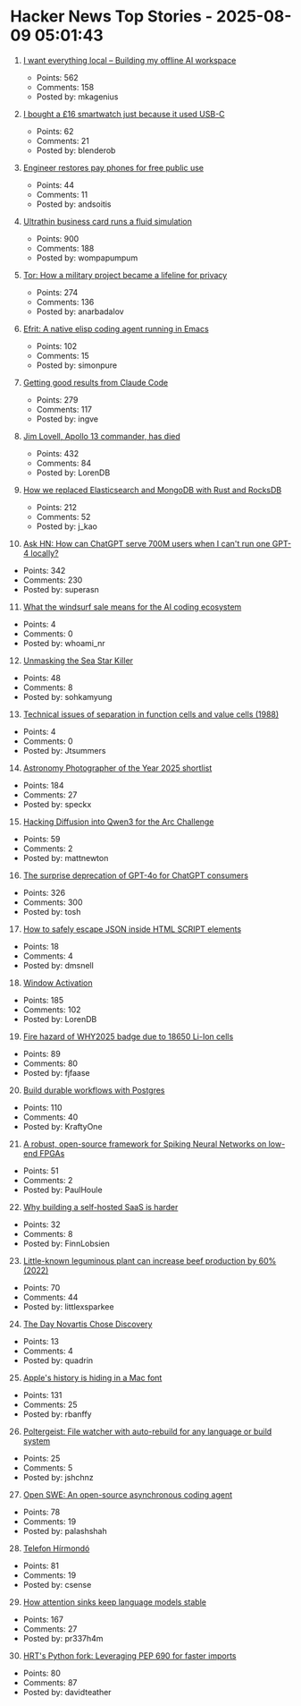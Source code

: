 # Hacker News Top Stories - 2025-08-09 05:01:43

1. [I want everything local – Building my offline AI workspace](https://instavm.io/blog/building-my-offline-ai-workspace)
   - Points: 562
   - Comments: 158
   - Posted by: mkagenius

2. [I bought a £16 smartwatch just because it used USB-C](https://shkspr.mobi/blog/2025/08/i-bought-a-16-smartwatch-just-because-it-used-usb-c/)
   - Points: 62
   - Comments: 21
   - Posted by: blenderob

3. [Engineer restores pay phones for free public use](https://www.npr.org/2025/08/04/nx-s1-5484013/engineer-restores-pay-phones-for-free-public-use)
   - Points: 44
   - Comments: 11
   - Posted by: andsoitis

4. [Ultrathin business card runs a fluid simulation](https://github.com/Nicholas-L-Johnson/flip-card)
   - Points: 900
   - Comments: 188
   - Posted by: wompapumpum

5. [Tor: How a military project became a lifeline for privacy](https://thereader.mitpress.mit.edu/the-secret-history-of-tor-how-a-military-project-became-a-lifeline-for-privacy/)
   - Points: 274
   - Comments: 136
   - Posted by: anarbadalov

6. [Efrit: A native elisp coding agent running in Emacs](https://github.com/steveyegge/efrit)
   - Points: 102
   - Comments: 15
   - Posted by: simonpure

7. [Getting good results from Claude Code](https://www.dzombak.com/blog/2025/08/getting-good-results-from-claude-code/)
   - Points: 279
   - Comments: 117
   - Posted by: ingve

8. [Jim Lovell, Apollo 13 commander, has died](https://www.nasa.gov/news-release/acting-nasa-administrator-reflects-on-legacy-of-astronaut-jim-lovell/)
   - Points: 432
   - Comments: 84
   - Posted by: LorenDB

9. [How we replaced Elasticsearch and MongoDB with Rust and RocksDB](https://radar.com/blog/high-performance-geocoding-in-rust)
   - Points: 212
   - Comments: 52
   - Posted by: j_kao

10. [Ask HN: How can ChatGPT serve 700M users when I can't run one GPT-4 locally?](undefined)
   - Points: 342
   - Comments: 230
   - Posted by: superasn

11. [What the windsurf sale means for the AI coding ecosystem](https://ethanding.substack.com/p/windsurf-gets-margin-called)
   - Points: 4
   - Comments: 0
   - Posted by: whoami_nr

12. [Unmasking the Sea Star Killer](https://www.biographic.com/unmasking-the-sea-star-killer/)
   - Points: 48
   - Comments: 8
   - Posted by: sohkamyung

13. [Technical issues of separation in function cells and value cells (1988)](https://dreamsongs.com/Separation.html)
   - Points: 4
   - Comments: 0
   - Posted by: Jtsummers

14. [Astronomy Photographer of the Year 2025 shortlist](https://www.rmg.co.uk/whats-on/astronomy-photographer-year/galleries/2025-shortlist)
   - Points: 184
   - Comments: 27
   - Posted by: speckx

15. [Hacking Diffusion into Qwen3 for the Arc Challenge](https://www.matthewnewton.com/blog/arc-challenge-diffusion)
   - Points: 59
   - Comments: 2
   - Posted by: mattnewton

16. [The surprise deprecation of GPT-4o for ChatGPT consumers](https://simonwillison.net/2025/Aug/8/surprise-deprecation-of-gpt-4o/)
   - Points: 326
   - Comments: 300
   - Posted by: tosh

17. [How to safely escape JSON inside HTML SCRIPT elements](https://sirre.al/2025/08/06/safe-json-in-script-tags-how-not-to-break-a-site/)
   - Points: 18
   - Comments: 4
   - Posted by: dmsnell

18. [Window Activation](https://blog.broulik.de/2025/08/on-window-activation/)
   - Points: 185
   - Comments: 102
   - Posted by: LorenDB

19. [Fire hazard of WHY2025 badge due to 18650 Li-Ion cells](https://wiki.why2025.org/Badge/Fire_hazard)
   - Points: 89
   - Comments: 80
   - Posted by: fjfaase

20. [Build durable workflows with Postgres](https://www.dbos.dev/blog/why-postgres-durable-execution)
   - Points: 110
   - Comments: 40
   - Posted by: KraftyOne

21. [A robust, open-source framework for Spiking Neural Networks on low-end FPGAs](https://arxiv.org/abs/2507.07284)
   - Points: 51
   - Comments: 2
   - Posted by: PaulHoule

22. [Why building a self-hosted SaaS is harder](https://www.getlago.com/blog/self-hosted-saas)
   - Points: 32
   - Comments: 8
   - Posted by: FinnLobsien

23. [Little-known leguminous plant can increase beef production by 60% (2022)](https://www.embrapa.br/en/busca-de-noticias/-/noticia/75361634/little-known-leguminous-plant-can-increase-beef-production-by-60)
   - Points: 70
   - Comments: 44
   - Posted by: littlexsparkee

24. [The Day Novartis Chose Discovery](https://www.alexkesin.com/p/the-day-novartis-chose-discovery)
   - Points: 13
   - Comments: 4
   - Posted by: quadrin

25. [Apple's history is hiding in a Mac font](https://www.spacebar.news/apple-history-hiding-in-mac-font/)
   - Points: 131
   - Comments: 25
   - Posted by: rbanffy

26. [Poltergeist: File watcher with auto-rebuild for any language or build system](https://github.com/steipete/poltergeist)
   - Points: 25
   - Comments: 5
   - Posted by: jshchnz

27. [Open SWE: An open-source asynchronous coding agent](https://blog.langchain.com/introducing-open-swe-an-open-source-asynchronous-coding-agent/)
   - Points: 78
   - Comments: 19
   - Posted by: palashshah

28. [Telefon Hírmondó](https://en.wikipedia.org/wiki/Telefon_H%C3%ADrmond%C3%B3)
   - Points: 81
   - Comments: 19
   - Posted by: csense

29. [How attention sinks keep language models stable](https://hanlab.mit.edu/blog/streamingllm)
   - Points: 167
   - Comments: 27
   - Posted by: pr337h4m

30. [HRT's Python fork: Leveraging PEP 690 for faster imports](https://www.hudsonrivertrading.com/hrtbeat/inside-hrts-python-fork/)
   - Points: 80
   - Comments: 87
   - Posted by: davidteather


